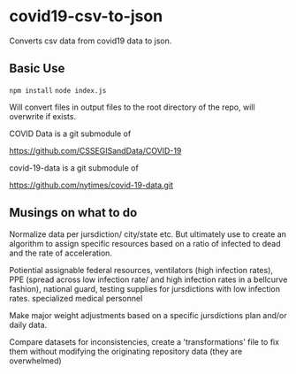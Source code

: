 # covid19-csv-to-json
Converts csv data from covid19 data to json.

## Basic Use ##

`npm install`
`node index.js`

Will convert files in output files to the root directory of the repo, will overwrite if exists.

COVID Data is a git submodule of

https://github.com/CSSEGISandData/COVID-19

covid-19-data is a git submodule of

https://github.com/nytimes/covid-19-data.git


## Musings on what to do ##

Normalize data per jursdiction/ city/state etc. But ultimately use to create an algorithm to assign specific resources based on a ratio of infected to dead and the rate of acceleration.

Potiential assignable federal resources, ventilators (high infection rates), PPE (spread across low infection rate/ and high infection rates in a bellcurve fashion), national guard, testing supplies for jursdictions with low infection rates.
specialized medical personnel

Make major weight adjustments based on a specific jursdictions plan and/or daily data.

Compare datasets for inconsistencies, create a 'transformations' file to fix them without modifying the originating repository data (they are overwhelmed)
